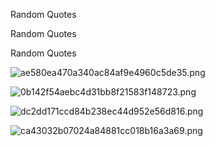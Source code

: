 Random Quotes

Random Quotes

Random Quotes



![ae580ea470a340ac84af9e4960c5de35.png](../_resources/27309081780a471a840e3297909e41a6.png)



![0b142f54aebc4d31bb8f21583f148723.png](../_resources/e5e1c0bff23b4bbc90f599c298a3bfa6.png)



![dc2dd171ccd84b238ec44d952e56d816.png](../_resources/6b17e83e1d8441088bba483bd07c1dca.png)



![ca43032b07024a84881cc018b16a3a69.png](../_resources/96d7a117b5404d30b3498e1dfdae2025.png)


